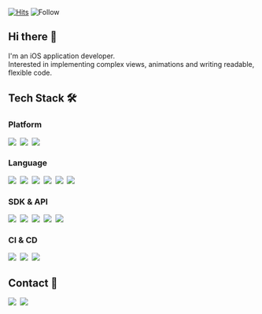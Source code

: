 [![Hits](https://hits.seeyoufarm.com/api/count/incr/badge.svg?url=https%3A%2F%2Fgithub.com%2Fhacoma&count_bg=%2379C83D&title_bg=%23555555&icon=&icon_color=%23E7E7E7&title=Hits&edge_flat=false)](https://hits.seeyoufarm.com)
![Follow](https://img.shields.io/github/followers/hacoma?label=Follow)

<h2 align="left"> Hi there 👋  </h2>

<p align="left">
    I'm an iOS application developer.</br>
    Interested in implementing complex views, animations and writing readable, flexible code.
</p>

<h2 align="left"> Tech Stack 🛠 </h2>

<h3 align="left"> Platform </h3>

<p align="left">
    <img src="https://img.shields.io/badge/macOS-777777?style=flat&logo=Apple&logoColor=white"/>&nbsp;
    <img src="https://img.shields.io/badge/iOS-333333?style=flat&logo=Apple&logoColor=white"/>&nbsp;
    <img src="https://img.shields.io/badge/Windows-0078D6?style=flat&logo=Windows&logoColor=white"/>&nbsp;
</p>

<h3 align="left"> Language </h3>

<p align="left">
    <img src="https://img.shields.io/badge/C-A8B9CC?style=flat&logo=C&logoColor=white"/>&nbsp;
    <img src="https://img.shields.io/badge/C++-00599C?style=flat&logo=C%2B%2B&logoColor=white"/>&nbsp;
    <img src="https://img.shields.io/badge/Objective--C-8B00FF?style=flat&logo=C&logoColor=white"/>&nbsp;
    <img src="https://img.shields.io/badge/Swift-FA7343?style=flat&logo=Swift&logoColor=white"/>&nbsp;
    <img src="https://img.shields.io/badge/Python-3776AB?style=flat&logo=Python&logoColor=white"/>&nbsp;
    <img src="https://img.shields.io/badge/Delphi-EE1F35?style=flat&logo=Delphi&logoColor=white"/>&nbsp;
</p>

<h3 align="left"> SDK & API </h3>

<p align="left">
    <img src="https://img.shields.io/badge/macOS SDK-777777?style=flat&logo=Apple&logoColor=white"/>&nbsp;
    <img src="https://img.shields.io/badge/iOS SDK-8B00FF?style=flat&logo=Apple&logoColor=white"/>&nbsp;
    <img src="https://img.shields.io/badge/Windows API-0078D6?style=flat&logo=Windows&logoColor=white"/>&nbsp;
    <img src="https://img.shields.io/badge/MFC-0078D6?style=flat&logo=Windows&logoColor=white"/>&nbsp;
    <img src="https://img.shields.io/badge/ReactiveX-B7178C?style=flat&logo=ReactiveX&logoColor=white"/>&nbsp;
</p>


<h3 align="left"> CI & CD </h3>

<p align="left">
    <img src="https://img.shields.io/badge/Jenkins-D24939?style=flat&logo=Jenkins&logoColor=white"/>&nbsp;
    <img src="https://img.shields.io/badge/Fastlane-83DCB7?style=flat&logo=Fastlane&logoColor=white"/>&nbsp;
    <img src="https://img.shields.io/badge/Buildbot-8977AD?style=flat&logoColor=white"/>&nbsp;
</p>

<h2 align="left"> Contact 💌 </h2>

<p align="left">
    <a target="_blank" href="https://hacoma.github.io"><img src="https://img.shields.io/badge/Blog-CC0000?style=flat&logo=Jekyll&logoColor=white"/></a>&nbsp;
    <a target="_blank" href="mailto:hacoma92@gmail.com"><img src="https://img.shields.io/badge/Mail-D14836?style=flat&logo=Gmail&logoColor=white"/></a>&nbsp;
</p>
